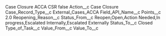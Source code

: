 <?xml version="1.0" encoding="UTF-8"?>
<CustomMetadata xmlns="http://soap.sforce.com/2006/04/metadata" xmlns:xsi="http://www.w3.org/2001/XMLSchema-instance" xmlns:xsd="http://www.w3.org/2001/XMLSchema">
    <label>Case Closure ACCA CSR</label>
    <protected>false</protected>
    <values>
        <field>Action__c</field>
        <value xsi:type="xsd:string">Case Closure</value>
    </values>
    <values>
        <field>Case_Record_Type__c</field>
        <value xsi:type="xsd:string">External_Cases_ACCA</value>
    </values>
    <values>
        <field>Field_API_Name__c</field>
        <value xsi:nil="true"/>
    </values>
    <values>
        <field>Points__c</field>
        <value xsi:type="xsd:double">2.0</value>
    </values>
    <values>
        <field>Reopening_Reason__c</field>
        <value xsi:nil="true"/>
    </values>
    <values>
        <field>Status_From__c</field>
        <value xsi:type="xsd:string">Reopen,Open,Action Needed,In progress,Escalated Internally,Escalated Externally</value>
    </values>
    <values>
        <field>Status_To__c</field>
        <value xsi:type="xsd:string">Closed</value>
    </values>
    <values>
        <field>Type_of_Task__c</field>
        <value xsi:nil="true"/>
    </values>
    <values>
        <field>Value_From__c</field>
        <value xsi:nil="true"/>
    </values>
    <values>
        <field>Value_To__c</field>
        <value xsi:nil="true"/>
    </values>
</CustomMetadata>
